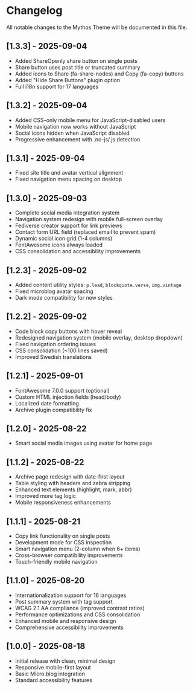 # Changelog

All notable changes to the Mythos Theme will be documented in this file.

## [1.3.3] - 2025-09-04
- Added ShareOpenly share button on single posts
- Share button uses post title or truncated summary
- Added icons to Share (fa-share-nodes) and Copy (fa-copy) buttons
- Added "Hide Share Buttons" plugin option
- Full i18n support for 17 languages

## [1.3.2] - 2025-09-04
- Added CSS-only mobile menu for JavaScript-disabled users
- Mobile navigation now works without JavaScript
- Social icons hidden when JavaScript disabled
- Progressive enhancement with .no-js/.js detection

## [1.3.1] - 2025-09-04
- Fixed site title and avatar vertical alignment
- Fixed navigation menu spacing on desktop

## [1.3.0] - 2025-09-03
- Complete social media integration system
- Navigation system redesign with mobile full-screen overlay
- Fediverse creator support for link previews
- Contact form URL field (replaced email to prevent spam)
- Dynamic social icon grid (1-4 columns)
- FontAwesome icons always loaded
- CSS consolidation and accessibility improvements

## [1.2.3] - 2025-09-02
- Added content utility styles: `p.lead`, `blockquote.verse`, `img.vintage`
- Fixed microblog avatar spacing
- Dark mode compatibility for new styles

## [1.2.2] - 2025-09-02
- Code block copy buttons with hover reveal
- Redesigned navigation system (mobile overlay, desktop dropdown)
- Fixed navigation ordering issues
- CSS consolidation (~100 lines saved)
- Improved Swedish translations

## [1.2.1] - 2025-09-01
- FontAwesome 7.0.0 support (optional)
- Custom HTML injection fields (head/body)
- Localized date formatting
- Archive plugin compatibility fix

## [1.2.0] - 2025-08-22
- Smart social media images using avatar for home page

## [1.1.2] - 2025-08-22
- Archive page redesign with date-first layout
- Table styling with headers and zebra stripping
- Enhanced text elements (highlight, mark, abbr)
- Improved more tag logic
- Mobile responsiveness enhancements

## [1.1.1] - 2025-08-21
- Copy link functionality on single posts
- Development mode for CSS inspection
- Smart navigation menu (2-column when 6+ items)
- Cross-browser compatibility improvements
- Touch-friendly mobile navigation

## [1.1.0] - 2025-08-20
- Internationalization support for 16 languages
- Post summary system with <!--more--> tag support
- WCAG 2.1 AA compliance (improved contrast ratios)
- Performance optimizations and CSS consolidation
- Enhanced mobile and responsive design
- Comprehensive accessibility improvements

## [1.0.0] - 2025-08-18
- Initial release with clean, minimal design
- Responsive mobile-first layout
- Basic Micro.blog integration
- Standard accessibility features